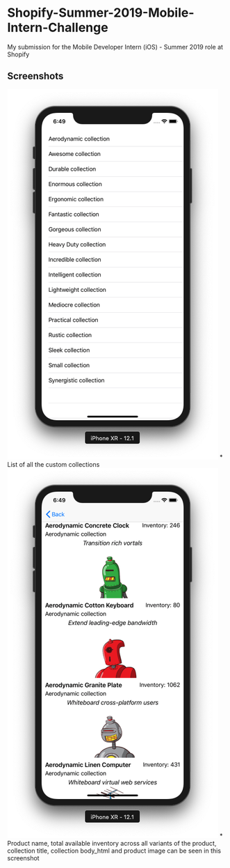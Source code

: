 # Shopify-Summer-2019-Mobile-Intern-Challenge
My submission for the Mobile Developer Intern (iOS) - Summer 2019 role at Shopify

## Screenshots

<img src="Screenshot_1.png">
* List of all the custom collections

<img src="Screenshot_2.png">
* Product name,  total available inventory across all variants of the product, collection title, collection body_html and product image can be seen in this screenshot
